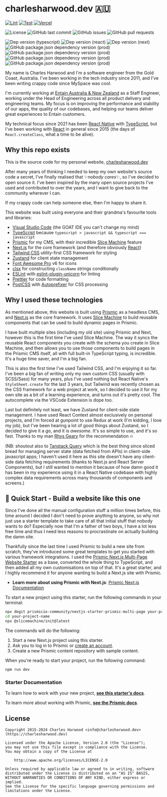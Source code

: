 # charlesharwood.dev :australia:

[![Lint](https://github.com/charles4221/charlesharwood.dev/actions/workflows/lint.yml/badge.svg?branch=main&label=Hello)](https://github.com/charles4221/charlesharwood.dev/actions/workflows/lint.yml)
[![Test](https://github.com/charles4221/charlesharwood.dev/actions/workflows/test.yml/badge.svg?branch=main)](https://github.com/charles4221/charlesharwood.dev/actions/workflows/test.yml)
[![Vercel](https://therealsujitk-vercel-badge.vercel.app/?app=charlesharwood)](https://charlesharwood.dev/)

![License](https://img.shields.io/github/license/charles4221/charlesharwood.dev)
![GitHub last commit](https://img.shields.io/github/last-commit/charles4221/charlesharwood.dev)
![GitHub issues](https://img.shields.io/github/issues/charles4221/charlesharwood.dev)
![GitHub pull requests](https://img.shields.io/github/issues-pr/charles4221/charlesharwood.dev)

![Dep version (typescript)](https://img.shields.io/github/package-json/dependency-version/charles4221/charlesharwood.dev/typescript?logo=typescript)
![Dep version (react)](https://img.shields.io/github/package-json/dependency-version/charles4221/charlesharwood.dev/react?logo=react)
![Dep version (next)](https://img.shields.io/github/package-json/dependency-version/charles4221/charlesharwood.dev/next?logo=nextdotjs)
![GitHub package.json dependency version (prod)](https://img.shields.io/github/package-json/dependency-version/charles4221/charlesharwood.dev/@prismicio/client?logo=prismic)
![GitHub package.json dependency version (prod)](https://img.shields.io/github/package-json/dependency-version/charles4221/charlesharwood.dev/@prismicio/next?logo=prismic)
![GitHub package.json dependency version (prod)](https://img.shields.io/github/package-json/dependency-version/charles4221/charlesharwood.dev/@prismicio/react?logo=prismic)
![GitHub package.json dependency version (prod)](https://img.shields.io/github/package-json/dependency-version/charles4221/charlesharwood.dev/zustand)

My name is Charles Harwood and I'm a software engineer from the Gold Coast, Australia. I've been working in the tech industry since 2011, and I've been writing crappy code since MySpace was cool.

I'm currently working at [Entain Australia & New Zealand][entain] as a Staff Engineer, working under the Head of Engineering across all product delivery and engineering teams. My focus is on improving the performance and stability of our apps, the quality of our codebases, and helping our teams deliver great experiences to Entain customers.

My technical focus since 2021 has been [React Native][react-native] with [TypeScript][typescript], but I've been working with [React][react] in general since 2015 (the days of `React.createClass`, what a time to be alive).

## Why this repo exists

This is the source code for my personal website, [charlesharwood.dev][the-site]

After many years of thinking I needed to keep my own website's source code a secret, I've finally realised that :sparkles:_nobody cares_:sparkles:, so I've decided to open source it. I've been inspired by the many open source projects I've used and contributed to over the years, and I want to give back to the community wherever I can.

If my crappy code can help someone else, then I'm happy to share it.

This website was built using everyone and their grandma's favourite tools and libraries:

- [Visual Studio Code][vscode] (the GOAT IDE you can't change my mind)
- [TypeScript][typescript] because `typescript > javascript && typescript === javascript`
- [Prismic][prismic] for my CMS, with their incredible [Slice Machine][slicemachine] feature
- [Next.js][nextjs] for the core framework (and therefore obviously [React][react])
- [Tailwind CSS][tailwind] utility-first CSS framework for styling
- [Zustand][zustand] for client state management
- [Font Awesome Pro][fontawesome] v6 for icons
- [clsx][clsx] for constructing `className` strings conditionally
- [ESLint][eslint] with [eslint-plugin-unicorn][eslint-unicorn] for linting
- [Prettier][prettier] for code formatting
- [PostCSS][postcss] with [Autoprefixer][autoprefixer] for CSS processing

## Why I used these technologies

As mentioned above, this website is built using [Prismic][prismic] as a headless CMS, and [Next.js][nextjs] as the core framework. It uses [Slice Machine][slicemachine] to build reusable components that can be used to build dynamic pages in Prismic.

I have built multiple sites (including my old site) using Prismic and Next, however this is the first time I've used Slice Machine. The way it syncs the reusable React components you create with the schema you create in Slice Machine, and then allows you to use those components to build pages in the Prismic CMS itself, all with full built-in TypeScript typing, is incredible. It's a huge time saver, and I'm a big fan.

This is also the first time I've used Tailwind CSS, and I'm enjoying it so far. I've been a big fan of writing only my own custom CSS (usually with SCSS/Sass) for many years, plus I've used nothing but React Native's `StyleSheet.create` for the last 3 years, but Tailwind was recently chosen as the CSS framework for a web project at work, so I decided to use it for my own site as a bit of a learning experience, and turns out it's pretty cool. The autocomplete via the VSCode Extension is dope too.

Last but definitely not least, we have Zustand for client-side state management. I have used React Context almost exclusively on personal projects, and I'm forced at gunpoint to use Redux at work (I'm kidding, I love my job), but I've been hearing a lot of good things about Zustand, so I decided to give it a go, and it is _awesome_. It's so simple to use, and it's so fast. Thanks to my man [Rhys Geary][rhysgeary] for the recommendation :fire:

(NB: shoutout also to [Tanstack Query][tanstack] which is the best thing since sliced bread for managing server state (data fetched from APIs) in client-side javascript apps; I haven't used it here as this site doesn't have any client-side data fetching requirements (thanks to Next.js and React Server Components), but I still wanted to mention it because of how damn good it has been in my experience using it in a React Native codebase with highly complex data requirements across many thousands of components and screens.)

## 🚀 Quick Start - Build a website like this one

Since I've done all the manual configuration stuff a million times before, this time around I decided I don't need to prove anything to anyone, so why not just use a starter template to take care of all that initial stuff that nobody wants to do? Especially now that I'm a father of two boys, I have a lot less free time and thus I need less reasons to procrastinate on actually building the damn site.

Thankfully since the last time I used Prismic to build a new site from scratch, they've introduced some great templates to get you started with various framework integrations. I used the [Prismic Next.js Multi-Page Website Starter][starter-docs] as a base, converted the whole thing to TypeScript, and then added all my own customisations on top of that. It's a great starter, and I highly recommend it for anyone wanting to build a Next.js site with Prismic.

- **Learn more about using Prismic with Next.js**: [Prismic Next.js Documentation][prismic-docs]

To start a new project using this starter, run the following commands in your terminal:

```sh
npx degit prismicio-community/nextjs-starter-prismic-multi-page your-project-name
cd your-project-name
npx @slicemachine/init@latest
```

The commands will do the following:

1. Start a new Next.js project using this starter.
2. Ask you to log in to Prismic or [create an account][prismic-sign-up].
3. Create a new Prismic content repository with sample content.

When you're ready to start your project, run the following command:

```sh
npm run dev
```

### Starter Documentation

To learn how to work with your new project, [**see this starter's docs**][starter-docs].

To learn more about working with Prismic, [**see the Prismic docs**][prismic-docs].

## License

```
Copyright 2015-2024 Charles Harwood <info@charlesharwood.dev> (https://charlesharwood.dev)

Licensed under the Apache License, Version 2.0 (the "License");
you may not use this file except in compliance with the License.
You may obtain a copy of the License at

    http://www.apache.org/licenses/LICENSE-2.0

Unless required by applicable law or agreed to in writing, software
distributed under the License is distributed on an "AS IS" BASIS,
WITHOUT WARRANTIES OR CONDITIONS OF ANY KIND, either express or implied.
See the License for the specific language governing permissions and
limitations under the License.
```

[entain]: https://entaingroup.com.au/
[typescript]: https://www.typescriptlang.org/
[react]: https://react.dev/
[react-native]: https://reactnative.dev/
[prismic]: https://prismic.io/
[slicemachine]: https://prismic.io/slice-machine
[prismic-docs]: https://prismic.io/docs/technologies/nextjs
[prismic-sign-up]: https://prismic.io/dashboard/signup
[nextjs]: https://nextjs.org/
[starter-docs]: https://github.com/prismicio-community/nextjs-starter-prismic-multi-page
[the-site]: https://charlesharwood.dev/
[vscode]: https://code.visualstudio.com/
[tailwind]: https://tailwindcss.com/
[zustand]: https://zustand-demo.pmnd.rs/
[clsx]: https://github.com/lukeed/clsx
[fontawesome]: https://fontawesome.com/
[eslint]: https://eslint.org/
[eslint-unicorn]: https://github.com/sindresorhus/eslint-plugin-unicorn
[prettier]: https://prettier.io/
[postcss]: https://postcss.org/
[autoprefixer]: https://autoprefixer.github.io/
[tanstack]: https://tanstack.com/query/latest
[rhysgeary]: https://github.com/RhyG
